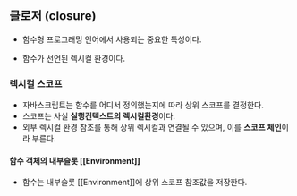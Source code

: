 ## 클로저 (closure)

- 함수형 프로그래밍 언어에서 사용되는 중요한 특성이다.

- 함수가 선언된 렉시컬 환경이다.



### 렉시컬 스코프

- 자바스크립트는 함수를 어디서 정의했는지에 따라 상위 스코프를 결정한다. 
- 스코프는 사실 **실행컨텍스트의 렉시컬환경**이다.
- 외부 렉시컬 환경 참조를 통해 상위 렉시컬과 연결될 수 있으며, 이를 **스코프 체인**이라 부른다.



#### 함수 객체의 내부슬롯 [[Environment]]

- 함수는 내부슬롯 [[Environment]]에 상위 스코프 참조값을 저장한다.







